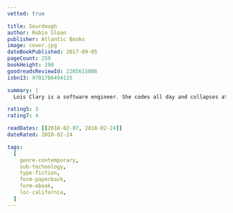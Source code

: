 ```yaml
---
vetted: true

title: Sourdough
author: Robin Sloan
publisher: Atlantic Books
image: cover.jpg
dateBookPublished: 2017-09-05
pageCount: 259
bookHeight: 198
goodreadsReviewId: 2285615806
isbn13: 9781786494115

summary: |
  Lois Clary is a software engineer. She codes all day and collapses at night into her sofa, her human contact limited to the two brothers who run the local takeaway from which she orders dinner every evening – that is, until the brothers are forced out of business. But they have one last delivery for Lois: their culture, the sourdough starter used to bake their famous bread. She must keep it alive, feed it daily, play it music, and learn to bake with it. Lois is no baker, but soon, not only is she eating her own homemade, but she's initiated into a fantastical and possibly fantastically sinister underground world: a secret market that aims to fuse home-cooked food with cutting-edge technology…

rating5: 3
rating7: 4

readDates: [[2018-02-07, 2018-02-24]]
dateRated: 2018-02-24

tags:
  [
    genre-contemporary,
    sub-technology,
    type-fiction,
    form-paperback,
    form-ebook,
    loc-california,
  ]
---
```

